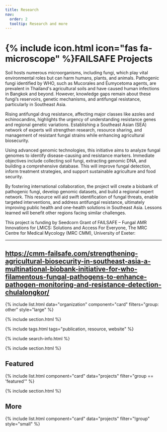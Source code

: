 ```yaml
---
title: Research
nav:
  order: 2
  tooltip: Research and more
---
```


# {% include icon.html icon="fas fa-microscope" %}FAILSAFE Projects

Soil hosts numerous microorganisms, including fungi, which play vital environmental roles but can harm humans, plants, and animals. Pathogenic fungi identified by WHO, such as Mucorales and Eumycetoma agents, are prevalent in Thailand's agricultural soils and have caused human infections in Bangkok and beyond. However, knowledge gaps remain about these fungi’s reservoirs, genetic mechanisms, and antifungal resistance, particularly in Southeast Asia.

Rising antifungal drug resistance, affecting major classes like azoles and echinocandins, highlights the urgency of understanding resistance genes and regional genetic variations. Establishing a Southeast Asian (SEA) network of experts will strengthen research, resource sharing, and management of resistant fungal strains while enhancing agricultural biosecurity.

Using advanced genomic technologies, this initiative aims to analyze fungal genomes to identify disease-causing and resistance markers. Immediate objectives include collecting soil fungi, extracting genomic DNA, and building a comprehensive database. This will improve fungal detection, inform treatment strategies, and support sustainable agriculture and food security.

By fostering international collaboration, the project will create a biobank of pathogenic fungi, develop genomic datasets, and build a regional expert network. This resource will aid swift identification of fungal threats, enable targeted interventions, and address antifungal resistance, ultimately improving public health and one-health solutions in Southeast Asia. Lessons learned will benefit other regions facing similar challenges.

This project is funding by Seedcorn Grant of FAILSAFE – Fungal AMR Innovations for LMICS: Solutions and Access For Everyone, The MRC Centre for Medical Mycology (MRC CMM), University of Exeter:

---
https://cmm-failsafe.com/strengthening-agricultural-biosecurity-in-southeast-asia-a-multinational-biobank-initiative-for-who-filamentous-fungal-pathogens-to-enhance-pathogen-monitoring-and-resistance-detection-chulalongkor/
---
{% include list.html data="organization" component="card" filters="group: other" style="large" %}

{% include section.html %}


{% include tags.html tags="publication, resource, website" %}

{% include search-info.html %}

{% include section.html %}

## Featured

{% include list.html component="card" data="projects" filter="group == 'featured'" %}

{% include section.html %}

## More

{% include list.html component="card" data="projects" filter="!group" style="small" %}
